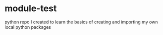 # module-test
python repo I created to learn the basics of creating and importing my own local python packages
